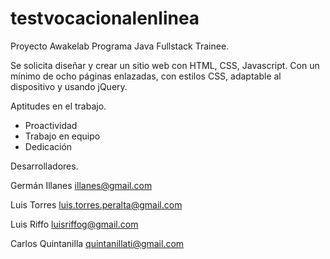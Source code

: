 # testvocacionalenlinea

Proyecto Awakelab
Programa Java Fullstack Trainee.

Se solicita diseñar y crear un sitio web con HTML, CSS, Javascript. Con un mínimo de ocho páginas enlazadas, con estilos CSS, 
adaptable al dispositivo y usando jQuery.

Aptitudes en el trabajo.
- Proactividad
- Trabajo en equipo
- Dedicación

Desarrolladores.

Germán Illanes
illanes@gmail.com

Luis Torres
luis.torres.peralta@gmail.com

Luis Riffo
luisriffog@gmail.com

Carlos Quintanilla
quintanillati@gmail.com

